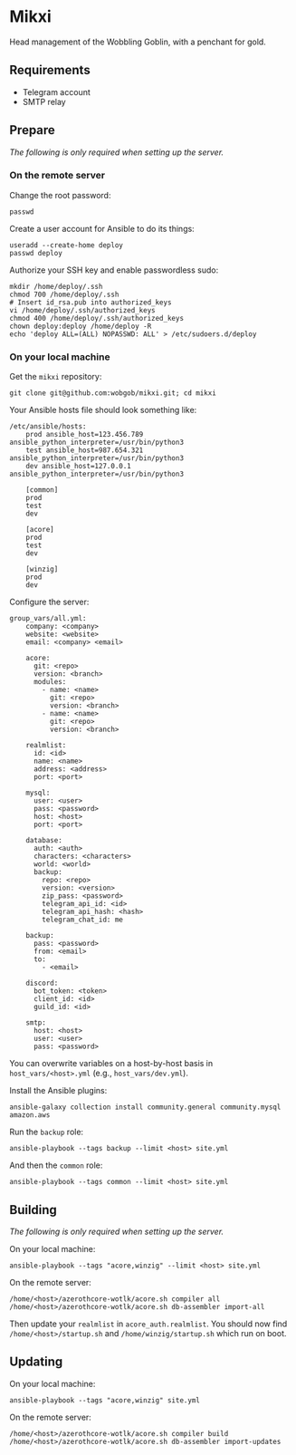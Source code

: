 # Mikxi
Head management of the Wobbling Goblin, with a penchant for gold.

## Requirements
* Telegram account
* SMTP relay

## Prepare
*The following is only required when setting up the server.*

### On the remote server
Change the root password:

```
passwd
```

Create a user account for Ansible to do its things:

```
useradd --create-home deploy
passwd deploy
```

Authorize your SSH key and enable passwordless sudo:

```
mkdir /home/deploy/.ssh
chmod 700 /home/deploy/.ssh
# Insert id_rsa.pub into authorized_keys
vi /home/deploy/.ssh/authorized_keys
chmod 400 /home/deploy/.ssh/authorized_keys
chown deploy:deploy /home/deploy -R
echo 'deploy ALL=(ALL) NOPASSWD: ALL' > /etc/sudoers.d/deploy
```

### On your local machine
Get the `mikxi` repository:

```
git clone git@github.com:wobgob/mikxi.git; cd mikxi
```

Your Ansible hosts file should look something like:

```
/etc/ansible/hosts:
    prod ansible_host=123.456.789 ansible_python_interpreter=/usr/bin/python3
    test ansible_host=987.654.321 ansible_python_interpreter=/usr/bin/python3
    dev ansible_host=127.0.0.1 ansible_python_interpreter=/usr/bin/python3

    [common]
    prod
    test
    dev

    [acore]
    prod
    test
    dev

    [winzig]
    prod
    dev
```

Configure the server:

```
group_vars/all.yml:
    company: <company>
    website: <website>
    email: <company> <email>

    acore:
      git: <repo>
      version: <branch>
      modules:
        - name: <name>
          git: <repo>
          version: <branch>
        - name: <name>
          git: <repo>
          version: <branch>

    realmlist:
      id: <id>
      name: <name>
      address: <address>
      port: <port>

    mysql:
      user: <user>
      pass: <password>
      host: <host>
      port: <port>

    database:
      auth: <auth>
      characters: <characters>
      world: <world>
      backup:
        repo: <repo>
        version: <version>
        zip_pass: <password>
        telegram_api_id: <id>
        telegram_api_hash: <hash>
        telegram_chat_id: me

    backup:
      pass: <password>
      from: <email>
      to:
        - <email>

    discord:
      bot_token: <token>
      client_id: <id>
      guild_id: <id>

    smtp:
      host: <host>
      user: <user>
      pass: <password>
```

You can overwrite variables on a host-by-host basis in `host_vars/<host>.yml` (e.g., `host_vars/dev.yml`).

Install the Ansible plugins:

```
ansible-galaxy collection install community.general community.mysql amazon.aws
```

Run the `backup` role:

```
ansible-playbook --tags backup --limit <host> site.yml
```

And then the `common` role:

```
ansible-playbook --tags common --limit <host> site.yml
```

## Building
*The following is only required when setting up the server.*

On your local machine:

```
ansible-playbook --tags "acore,winzig" --limit <host> site.yml
```

On the remote server:

```
/home/<host>/azerothcore-wotlk/acore.sh compiler all
/home/<host>/azerothcore-wotlk/acore.sh db-assembler import-all
```

Then update your `realmlist` in `acore_auth.realmlist`. You should now find `/home/<host>/startup.sh` and `/home/winzig/startup.sh` which run on boot.

## Updating
On your local machine:

```
ansible-playbook --tags "acore,winzig" site.yml
```

On the remote server:

```
/home/<host>/azerothcore-wotlk/acore.sh compiler build
/home/<host>/azerothcore-wotlk/acore.sh db-assembler import-updates
```